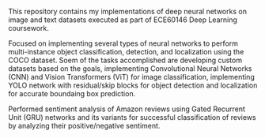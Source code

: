 
This repository contains my implementations of deep neural networks on image and text datasets executed as part of ECE60146 Deep Learning coursework.

Focused on implementing several types of neural networks to perform multi-instance object classification, detection, and localization using the COCO dataset. Soem of the tasks accomplished are developing custom datasets based on the goals, implementing Convolutional Neural Networks (CNN) and Vision Transformers (ViT) for image classification, implementing YOLO network with residual/skip blocks for object detection and localization for accurate boundaing box prediction.

Performed sentiment analysis of Amazon reviews using Gated Recurrent Unit (GRU) networks and its variants for successful classification of reviews by analyzing their positive/negative sentiment.
